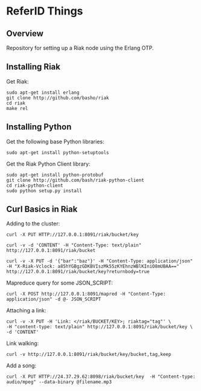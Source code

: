 # ReferID Things

## Overview
Repository for setting up a Riak node using the Erlang OTP.

## Installing Riak
Get Riak:

    sudo apt-get install erlang
    git clone http://github.com/basho/riak
    cd riak
    make rel

## Installing Python
Get the following base Python libraries:
  
    sudo apt-get install python-setuptools

Get the Riak Python Client library:

    sudo apt-get install python-protobuf
    git clone http://github.com/bash/riak-python-client
    cd riak-python-client
    sudo python setup.py install

## Curl Basics in Riak
Adding to the cluster:

    curl -X PUT HTTP://127.0.0.1:8091/riak/bucket/key

    curl -v -d 'CONTENT' -H "Content-Type: text/plain" http://127.0.0.1:8091/riak/bucket

    curl -v -X PUT -d '{"bar":"baz"}' -H "Content-Type: application/json"
    -H "X-Riak-Vclock: a85hYGBgzGDKBVIszMk55zKYEhnzWBlKIniO8mUBAA=="
    http://127.0.0.1:8091/riak/bucket/key?returnbody=true

Mapreduce query for some JSON_SCRIPT:

    curl -X POST http://127.0.0.1:8091/mapred -H "Content-Type: application/json" -d @- JSON_SCRIPT

Attaching a link:
  
    curl -v -X PUT -H 'Link: </riak/BUCKET/KEY>; riaktag="tag"' \
    -H "content-type: text/plain" http://127.0.0.1:8091/riak/bucket/key \
    -d 'CONTENT'

Link walking:
  
    curl -v http://127.0.0.1:8091/riak/bucket/key/bucket,tag,keep

Add a song:

    curl -X PUT HTTP://24.37.29.62:8098/riak/bucket/key  -H "Content-type: audio/mpeg" --data-binary @filename.mp3

